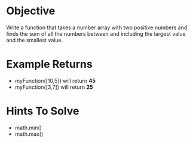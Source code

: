 # Objective
Write a function that takes a number array with two positive numbers and finds the sum of all the numbers between and including the largest value and the smallest value.

# Example Returns
* myFunction([10,5]) will return **45**
* myFunction([3,7]) will return **25**

# Hints To Solve
* math.min()
* math.max()